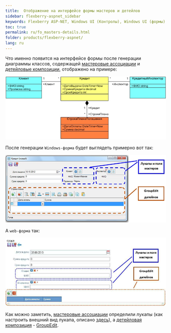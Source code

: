 ```yaml
---
title:  Отображение на интерфейсе формы мастеров и детейлов
sidebar: flexberry-aspnet_sidebar
keywords: Flexberry ASP-NET, Windows UI (Контролы), Windows UI (формы)
toc: true
permalink: ru/fo_masters-details.html
folder: products/flexberry-aspnet/
lang: ru
---
```


Что именно появится на интерфейсе формы после генерации диаграммы классов, содержащей [мастеровые ассоциации](fd_master-association.html) и [детейловые композиции](fo_detail-associations-and-their-properties.html), отображено на примере:

![](/images/pages/products/flexberry-orm/masters-and-details/class-diagram-masters-and-details.jpg)

После генерации `Windows-форма` будет выглядеть примерно вот так:

![](/images/pages/products/flexberry-orm/masters-and-details/form-interface.jpg)

А `web-форма` так:

![](/images/pages/products/flexberry-orm/masters-and-details/web-form-interface.jpg)

Как можно заметить, [мастеровые ассоциации](fd_master-association.html) определили лукапы (как настроить внешний вид лукапа, описано [здесь](fd_generate-lookup-i-lookup.html)), а [детейловая композиция](fo_detail-associations-and-their-properties.html) - [GroupEdit](group-edit.html).
